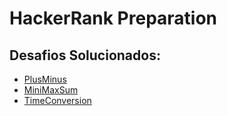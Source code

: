 # HackerRank Preparation
## Desafios Solucionados:
* [PlusMinus](https://github.com/brunosouza2/hacker-rank-preparation/blob/main/src/plus_minus/Result.java)
* [MiniMaxSum](https://github.com/brunosouza2/hacker-rank-preparation/blob/main/src/mini_max_sum/Result.java)
* [TimeConversion](https://github.com/brunosouza2/hacker-rank-preparation/blob/main/src/time_conversion/Result.java)
